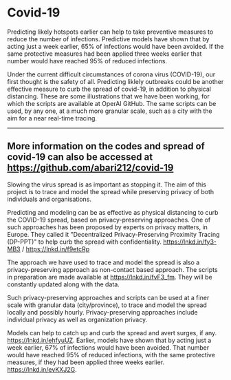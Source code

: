 # Covid-19
Predicting likely hotspots earlier can help to take preventive measures to reduce the number of infections. ​Predictive models have shown that by acting just a week earlier, 65% of infections would have been avoided. If the same protective measures had been applied three weeks earlier that number would have reached 95% of reduced infections.

Under the current difficult circumstances of corona virus (COVID-19), our first thought is the safety of all.  Predicting liklely outbreaks could be another effective measure to curb the spread of covid-19, in addition to physical distancing. These are some illustrations that we have been working, for which the scripts are available at OperAI GitHub. The same scripts can be used, by any one, at a much more granular scale, such as a city with the aim for a near real-time tracing.

---------------
More information on the codes and spread of covid-19 can also be accessed at https://github.com/abari212/covid-19
---------------
Slowing the virus spread is as important as stopping it. The aim of this project is to trace and model the spread while preserving privacy of both individuals and organisations.

Predicting and modeling can be as effective as physical distancing to curb the COVID-19 spread, based on privacy-preserving approaches. One of such approaches has been proposed by experts on privacy matters, in Europe. They called it "Decentralized Privacy-Preserving Proximity Tracing (DP-PPT)" to help curb the spread with confidentiality. https://lnkd.in/fy3-MB3 / https://lnkd.in/f9etcRp

The approach we have used to trace and model the spread is also a privacy-preserving approach as non-contact based approach. The scripts in preparation are made available at https://lnkd.in/fvF3_fm. They will be constantly updated along with the data.

Such privacy-preserving approaches and scripts can be used at a finer scale with granular data (city/province), to trace and model the spread locally and possibly hourly. Privacy-preserving approaches include individual privacy as well as organization privacy.

Models can help to catch up and curb the spread and avert surges, if any. https://lnkd.in/ehfyuUZ. Earlier, models have shown that by acting just a week earlier, 67% of infections would have been avoided. That number would have reached 95% of reduced infections, with the same protective measures, if they had been applied three weeks earlier. https://lnkd.in/evKXJ2G. 



